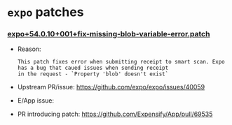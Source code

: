 # `expo` patches

### [expo+54.0.10+001+fix-missing-blob-variable-error.patch](expo+54.0.10+001+fix-missing-blob-variable-error.patch)

- Reason:

    ```
    This patch fixes error when submitting receipt to smart scan. Expo has a bug that caued issues when sending receipt
    in the request - `Property 'blob' doesn't exist`
    ```

- Upstream PR/issue: https://github.com/expo/expo/issues/40059
- E/App issue: 
- PR introducing patch: https://github.com/Expensify/App/pull/69535

